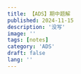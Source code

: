 ```yaml
---
title: 【ADS】期中题解
published: 2024-11-15
description: '没写'
image: ''
tags: [notes]
category: 'ADS'
draft: false 
lang: ''
---
```

